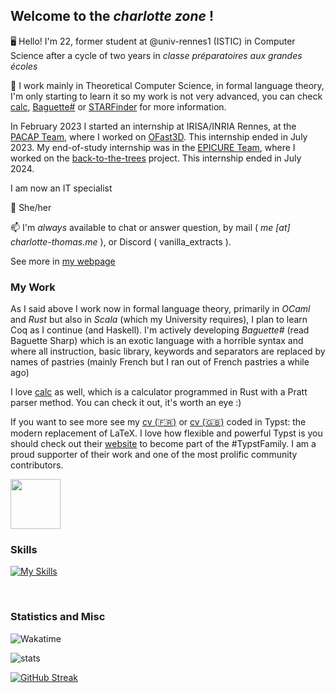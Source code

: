 ## Welcome to the _charlotte zone_ !

🖥️ Hello! I'm 22, former student at @univ-rennes1 (ISTIC) in Computer Science after a cycle of two years in _classe préparatoires aux grandes écoles_ 

🧮 I work mainly in Theoretical Computer Science, in formal language theory, I'm only starting to learn it so my work is not very advanced, you can check [calc](https://github.com/coco33920/calc), [Baguette#](https://github.com/coco33920/ocaml-baguettesharp-interpreter) or [STARFinder](https://github.com/coco33920/STARFinder) for more information.

In February 2023 I started an internship at IRISA/INRIA Rennes, at the [PACAP Team](https://team.inria.fr/pacap/presentation/), where I worked on [OFast3D](https://project.inria.fr/ofast3d/). This internship ended in July 2023.
My end-of-study internship was in the [EPICURE Team](https://team.inria.fr/epicure/), where I worked on the [back-to-the-trees](https://back-to-the-trees.gitlabpages.inria.fr/plantinator/) project. This internship ended in July 2024.

I am now an IT specialist

🌈 She/her

📫 I'm *always* available to chat or answer question, by mail ( *me [at] charlotte-thomas.me* ), or Discord ( vanilla_extracts ).

See more in [my webpage](https://charlotte-thomas.me)

### My Work
As I said above I work now in formal language theory, primarily in *OCaml* and *Rust* but also in *Scala* (which my University requires), I plan to learn Coq as I continue (and Haskell). I'm actively developing _Baguette#_ (read Baguette Sharp) which is an exotic language with a horrible syntax and where all instruction, basic library, keywords and separators are replaced by names of pastries (mainly French but I ran out of French pastries a while ago)

I love [calc](https://github.com/vanilla-extracts/calc) as well, which is a calculator programmed in Rust with a Pratt parser method. You can check it out, it's worth an eye :)

If you want to see more see my [cv (🇫🇷)](https://github.com/vanilla-extracts/cv/blob/master/cv_2024.pdf) or [cv (🇬🇧)](https://github.com/vanilla-extracts/cv/blob/master/cv_2024_en.pdf) 
coded in Typst: the modern replacement of LaTeX. I love how flexible and powerful Typst is you should check out their [website](https://typst.app) to become part of the #TypstFamily. I am a proud supporter of their work and one of the most prolific community contributors.

<img src="https://github.com/vanilla-extracts/vanilla-extracts/assets/17108449/34a5422d-8721-4593-b776-892c1ea74962" width="80em"/>

### Skills
[![My Skills](https://skillicons.dev/icons?i=rust,ocaml,cpp,java,scala,md,git,github,gitlab,linux,neovim,idea,nginx)]()

<br>

### Statistics and Misc

![Wakatime](https://wakatime.com/share/@coco33920/65d64bea-6bec-4b17-8a7c-2e608aecfbe7.svg)

![stats](https://github-readme-stats.vercel.app/api?username=vanilla-extracts&count_private=true&show_icons=true&bg_color=1e1e2e&text_color=cdd6f4&icon_color=cba6f7&title_color=94e2d) 

[![GitHub Streak](https://streak-stats.demolab.com?user=vanilla-extracts&theme=tokyonight&date_format=j%20M%5B%20Y%5D)](https://git.io/streak-stats)
